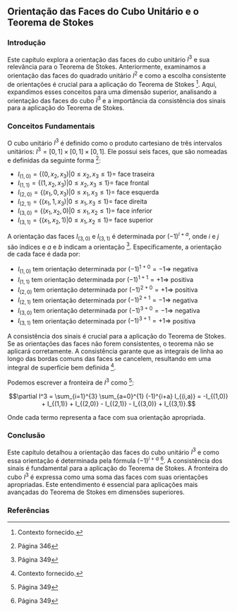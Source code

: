 ## Orientação das Faces do Cubo Unitário e o Teorema de Stokes

### Introdução

Este capítulo explora a orientação das faces do cubo unitário $I^3$ e sua relevância para o Teorema de Stokes. Anteriormente, examinamos a orientação das faces do quadrado unitário $I^2$ e como a escolha consistente de orientações é crucial para a aplicação do Teorema de Stokes [^1]. Aqui, expandimos esses conceitos para uma dimensão superior, analisando a orientação das faces do cubo $I^3$ e a importância da consistência dos sinais para a aplicação do Teorema de Stokes.

### Conceitos Fundamentais

O cubo unitário $I^3$ é definido como o produto cartesiano de três intervalos unitários: $I^3 = [0,1] \times [0,1] \times [0,1]$. Ele possui seis faces, que são nomeadas e definidas da seguinte forma [^4]:

*   $I_{(1,0)} = \{(0, x_2, x_3) | 0 \leq x_2, x_3 \leq 1\} =$ face traseira
*   $I_{(1,1)} = \{(1, x_2, x_3) | 0 \leq x_2, x_3 \leq 1\} =$ face frontal
*   $I_{(2,0)} = \{(x_1, 0, x_3) | 0 \leq x_1, x_3 \leq 1\} =$ face esquerda
*   $I_{(2,1)} = \{(x_1, 1, x_3) | 0 \leq x_1, x_3 \leq 1\} =$ face direita
*   $I_{(3,0)} = \{(x_1, x_2, 0) | 0 \leq x_1, x_2 \leq 1\} =$ face inferior
*   $I_{(3,1)} = \{(x_1, x_2, 1) | 0 \leq x_1, x_2 \leq 1\} =$ face superior

A orientação das faces $I_{(3,0)}$ e $I_{(3,1)}$ é determinada por $(-1)^{i+a}$, onde $i$ e $j$ são índices e $a$ e $b$ indicam a orientação [^7]. Especificamente, a orientação de cada face é dada por:

*   $I_{(1,0)}$ tem orientação determinada por $(-1)^{1+0} = -1 \Rightarrow$ negativa
*   $I_{(1,1)}$ tem orientação determinada por $(-1)^{1+1} = +1 \Rightarrow$ positiva
*   $I_{(2,0)}$ tem orientação determinada por $(-1)^{2+0} = +1 \Rightarrow$ positiva
*   $I_{(2,1)}$ tem orientação determinada por $(-1)^{2+1} = -1 \Rightarrow$ negativa
*   $I_{(3,0)}$ tem orientação determinada por $(-1)^{3+0} = -1 \Rightarrow$ negativa
*   $I_{(3,1)}$ tem orientação determinada por $(-1)^{3+1} = +1 \Rightarrow$ positiva

A consistência dos sinais é crucial para a aplicação do Teorema de Stokes. Se as orientações das faces não forem consistentes, o teorema não se aplicará corretamente. A consistência garante que as integrais de linha ao longo das bordas comuns das faces se cancelem, resultando em uma integral de superfície bem definida [^1].

Podemos escrever a fronteira de $I^3$ como [^7]:

$$\partial I^3 = \sum_{i=1}^{3} \sum_{a=0}^{1} (-1)^{i+a} I_{(i,a)} = -I_{(1,0)} + I_{(1,1)} + I_{(2,0)} - I_{(2,1)} - I_{(3,0)} + I_{(3,1)}.$$

Onde cada termo representa a face com sua orientação apropriada.

### Conclusão

Este capítulo detalhou a orientação das faces do cubo unitário $I^3$ e como essa orientação é determinada pela fórmula $(-1)^{i+a}$ [^7]. A consistência dos sinais é fundamental para a aplicação do Teorema de Stokes. A fronteira do cubo $I^3$ é expressa como uma soma das faces com suas orientações apropriadas. Este entendimento é essencial para aplicações mais avançadas do Teorema de Stokes em dimensões superiores.

### Referências

[^1]: Contexto fornecido.
[^4]: Página 346
[^7]: Página 349
<!-- END -->